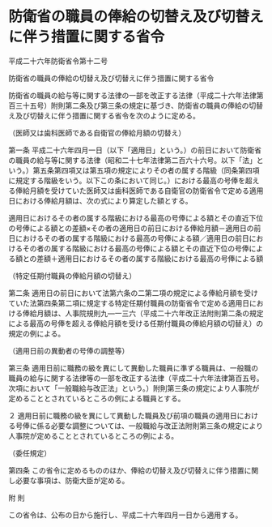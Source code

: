 # 防衛省の職員の俸給の切替え及び切替えに伴う措置に関する省令

平成二十六年防衛省令第十二号

防衛省の職員の俸給の切替え及び切替えに伴う措置に関する省令

防衛省の職員の給与等に関する法律の一部を改正する法律（平成二十六年法律第百三十五号）附則第二条及び第三条の規定に基づき、防衛省の職員の俸給の切替え及び切替えに伴う措置に関する省令を次のように定める。

（医師又は歯科医師である自衛官の俸給月額の切替え）

第一条 平成二十六年四月一日（以下「適用日」という。）の前日において防衛省の職員の給与等に関する法律（昭和二十七年法律第二百六十六号。以下「法」という。）第五条第四項又は第五項の規定によりその者の属する階級（同条第四項に規定する階級をいう。以下この条において同じ。）における最高の号俸を超える俸給月額を受けていた医師又は歯科医師である自衛官の防衛省令で定める適用日における俸給月額は、次の式により算定した額とする。

適用日におけるその者の属する階級における最高の号俸による額とその直近下位の号俸による額との差額×その者の適用日の前日における俸給月額－適用日の前日におけるその者の属する階級における最高の号俸による額／適用日の前日におけるその者の属する階級における最高の号俸による額とその直近下位の号俸による額との差額＋適用日におけるその者の属する階級における最高の号俸による額

（特定任期付職員の俸給月額の切替え）

第二条 適用日の前日において法第六条の二第二項の規定による俸給月額を受けていた法第四条第二項に規定する特定任期付職員の防衛省令で定める適用日における俸給月額は、人事院規則九―一三六（平成二十六年改正法附則第二条の規定による最高の号俸を超える俸給月額を受ける任期付職員の俸給月額の切替え）の規定の例による。

（適用日前の異動者の号俸の調整等）

第三条 適用日前に職務の級を異にして異動した職員に準ずる職員は、一般職の職員の給与に関する法律等の一部を改正する法律（平成二十六年法律第百五号。次項において「一般職給与改正法」という。）附則第三条の規定により人事院が定めることとされているところの例による職員とする。

２ 適用日前に職務の級を異にして異動した職員及び前項の職員の適用日における号俸に係る必要な調整については、一般職給与改正法附則第三条の規定により人事院が定めることとされているところの例による。

（委任規定）

第四条 この省令に定めるもののほか、俸給の切替え及び切替えに伴う措置に関し必要な事項は、防衛大臣が定める。

附 則

この省令は、公布の日から施行し、平成二十六年四月一日から適用する。
